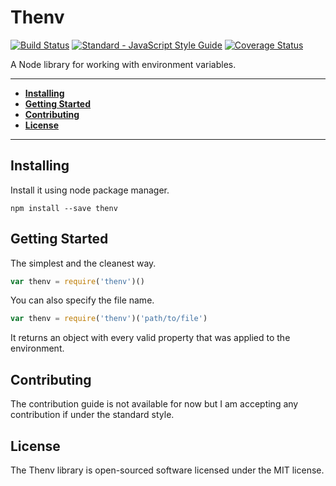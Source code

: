 # Thenv

[![Build Status](https://travis-ci.org/rhberro/thenv.svg?branch=master)](https://travis-ci.org/rhberro/thenv)
[![Standard - JavaScript Style Guide](https://img.shields.io/badge/code%20style-standard-brightgreen.svg)](http://standardjs.com/)
[![Coverage Status](https://coveralls.io/repos/github/rhberro/thenv/badge.svg)](https://coveralls.io/github/rhberro/thenv)

A Node library for working with environment variables.

---

- [**Installing**](#installing)
- [**Getting Started**](#getting-started)
- [**Contributing**](#contributing)
- [**License**](#license)

---

## Installing

Install it using node package manager.

```
npm install --save thenv
```

## Getting Started

The simplest and the cleanest way.

```js
var thenv = require('thenv')()
```

You can also specify the file name.

```js
var thenv = require('thenv')('path/to/file')
```

It returns an object with every valid property that was applied to the environment.

## Contributing

The contribution guide is not available for now but I am accepting any contribution if under the standard style.

## License

The Thenv library is open-sourced software licensed under the MIT license.
